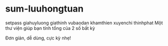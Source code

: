 # sum-luuhongtuan
setpass
giahuyluong
giathinh
vubaodan
khamthien
xuyenchi
thinhphat
Một thư viện giúp bạn tính tổng của 2 số bất kỳ

Đơn giản, dễ dùng, cực kỳ nhẹ!
